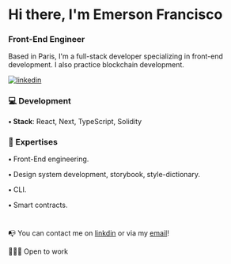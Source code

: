 # Hi there, I'm Emerson Francisco

### Front-End Engineer

Based in Paris, I'm a full-stack developer specializing in front-end development. 
I also practice blockchain development.

[![linkedin](https://img.shields.io/badge/linkedin-0A66C2?style=for-the-badge&logo=linkedin&logoColor=white)](https://www.linkedin.com/in/emerson-francisco-969702216/)

### 💻 Development

**• Stack**: React, Next, TypeScript, Solidity

### 🔎 Expertises
**•** Front-End engineering.

**•** Design system development, storybook, style-dictionary.

**•** CLI.

**•** Smart contracts.
#
📭 You can contact me on [linkdin]([mailto:emersonfrancisco452@gmail.com](https://www.linkedin.com/in/emerson-francisco-969702216/)) or via my [email](mailto:emersonfrancisco452@gmail.com)!

👨🏻‍💻 Open to work 
